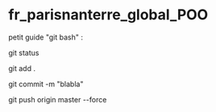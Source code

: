 # fr_parisnanterre_global_POO

petit guide "git bash" :

git status 

git add . 

git commit -m "blabla"

git push origin master --force
